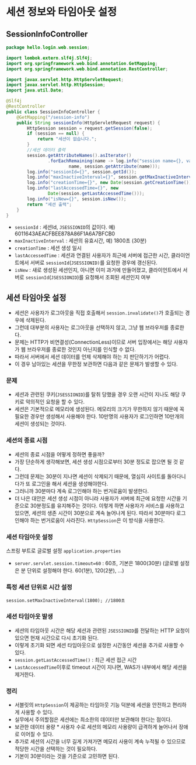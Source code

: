 # 세션 정보와 타임아웃 설정
## SessionInfoController
```java
package hello.login.web.session;

import lombok.extern.slf4j.Slf4j;
import org.springframework.web.bind.annotation.GetMapping;
import org.springframework.web.bind.annotation.RestController;

import javax.servlet.http.HttpServletRequest;
import javax.servlet.http.HttpSession;
import java.util.Date;

@Slf4j
@RestController
public class SessionInfoController {
    @GetMapping("/session-info")
    public String sessionInfo(HttpServletRequest request) {
        HttpSession session = request.getSession(false);
        if (session == null) {
            return "세션이 없습니다.";
        }
        //세션 데이터 출력
        session.getAttributeNames().asIterator()
                .forEachRemaining(name -> log.info("session name={}, value={}",
                        name, session.getAttribute(name)));
        log.info("sessionId={}", session.getId());
        log.info("maxInactiveInterval={}", session.getMaxInactiveInterval());
        log.info("creationTime={}", new Date(session.getCreationTime()));
        log.info("lastAccessedTime={}", new
                Date(session.getLastAccessedTime()));
        log.info("isNew={}", session.isNew());
        return "세션 출력";
    }
}
```
- `sessionId` : 세션Id, `JSESSIONID`의 값이다. 예) 6011643AEACFBEE878A86F1A6A7BFCB0
- `maxInactiveInterval` : 세션의 유효시간, 예) 1800초 (30분)
- `creationTime` : 세션 생성 일시
- `lastAccessedTime` : 세션과 연결된 사용자가 최근에 서버에 접근한 시간, 클라이언트에서 서버로 `sessionId`(`JSESSIONID)`를 요청한 경우에 갱신된다.
- `isNew` : 새로 생성된 세션인지, 아니면 이미 과거에 만들어졌고, 클라이언트에서 서버로 `sessionId`(`JSESSIONID`)를 요청해서 조회된 세션인지 여부

## 세션 타임아웃 설정
- 세션은 사용자가 로그아웃을 직접 호출해서 `session.invalidate()`가 호출되는 경우에 삭제된다.
- 그런데 대부분의 사용자는 로그아웃을 선택하지 않고, 그냥 웹 브라우저를 종료한다. 
- 문제는 HTTP가 비연결성(ConnectionLess)이므로 서버 입장에서는 해당 사용자가 웹 브라우저를 종료한 것인지 아닌지를 인식할 수 없다.
- 따라서 서버에서 세션 데이터를 언제 삭제해야 하는 지 판단하기가 어렵다.
- 이 경우 남아있는 세션을 무한정 보관하면 다음과 같은 문제가 발생할 수 있다.

### 문제
- 세션과 관련된 쿠키(`JSESSIONID`)를 탈취 당했을 경우 오랜 시간이 지나도 해당 쿠키로 악의적인 요청을 할 수 있다.
- 세션은 기본적으로 메모리에 생성된다. 메모리의 크기가 무한하지 않기 때문에 꼭 필요한 경우만 생성해서 사용해야 한다.
10만명의 사용자가 로그인하면 10만개의 세션이 생성되는 것이다.
  
### 세션의 종료 시점
- 세션의 종료 시점을 어떻게 정하면 좋을까?
- 가장 단순하게 생각해보면, 세션 생성 시점으로부터 30분 정도로 잡으면 될 것 같다.
- 그런데 문제는 30분이 지나면 세션이 삭제되기 때문에, 열심히 사이트를 돌아다니다가 또 로그인을 해서 세션을 생성해야한다.
- 그러니까 30분마다 계속 로그인해야 하는 번거로움이 발생한다.
- 더 나은 대안은 세션 생성 시점이 아니라 사용자가 서버에 최근에 요청한 시간을 기준으로 30분정도를 유지해주는 것이다.
  이렇게 하면 사용자가 서비스를 사용하고 있으면, 세션의 생존 시간이 30분으로 계속 늘어나게 된다.
  따라서 30분마다 로그인해야 하는 번거로움이 사라진다. `HttpSession`은 이 방식을 사용한다.
  
### 세션 타임아웃 설정
스프링 부트로 글로벌 설정
`application.properties`
- `server.servlet.session.timeout=60` : 60초, 기본은 1800(30분)
(글로벌 설정은 분 단위로 설정해야 한다. 60(1분), 120(2분), ...)
  
### 특정 세션 단위로 시간 설정
`session.setMaxInactiveInterval(1800); //1800초`

### 세션 타임아웃 발생
- 세션의 타임아웃 시간은 해당 세션과 관련된 `JSESSIONID`를 전달하는 HTTP 요청이 있으면 현재 시간으로 다시 초기화 된다.
- 이렇게 초기화 되면 세션 타임아웃으로 설정한 시간동안 세션을 추가로 사용할 수 있다.
- `session.getLastAccessedTime()` : 최근 세션 접근 시간
- `LastAccessedTime`이후로 timeout 시간이 지나면, WAS가 내부에서 해당 세션을 제거한다.

### 정리
- 서블릿의 `HttpSession`이 제공하는 타임아웃 기능 덕분에 세션을 안전하고 편리하게 사용할 수 있다.
- 실무에서 주의할점은 세션에는 최소한의 데이터만 보관해야 한다는 점이다.
- 보관한 데이터 용량 * 사용자 수로 세션의 메모리 사용량이 급격하게 늘어나서 장애로 이어질 수 있다.
- 추가로 세션의 시간을 너무 길게 가져가면 메모리 사용이 계속 누적될 수 있으므로 적당한 시간을 선택하는 것이 필요하다.
- 기본이 30분이라는 것을 기준으로 고민하면 된다.

